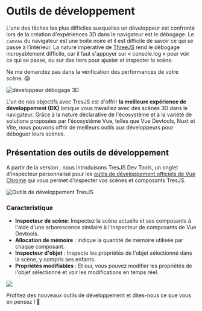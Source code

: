 # Outils de développement

L'une des tâches les plus difficiles auxquelles un développeur est confronté lors de la création d'expériences 3D dans le navigateur est le débogage. Le `canvas` du navigateur est une boite noire et il est difficile de savoir ce qui se passe à l’intérieur. La nature impérative de [ThreeJS](https://threejs.org/) rend le débogage incroyablement difficile, car il faut s'appuyer sur « console.log » pour voir ce qui se passe, ou sur des tiers pour ajuster et inspecter la scène.

Ne me demandez pas dans la vérification des performances de votre scène. 😱

![développeur débogage 3D](/debug-3D.png)

L'un de nos objectifs avec TresJS est d'offrir **la meilleure expérience de développement (DX)** lorsque vous travaillez avec des scènes 3D dans le navigateur. Grâce à la nature déclarative de l'écosystème et à la variété de solutions proposées par l'écosystème Vue, telles que Vue Devtools, Nuxt et Vite, nous pouvons offrir de meilleurs outils aux développeurs pour déboguer leurs scènes.

## Présentation des outils de développement

A partir de la version <Badge text="^3.7.0" />, nous introduisons TresJS Dev Tools, un onglet d'inspecteur personnalisé pour les [outils de développement officiels de Vue Chrome](https://devtools.vuejs.org/guide/installation.html) qui vous permet d'inspecter vos scènes et composants TresJS.

![Outils de développement TresJS](/vue-chrome-devtools.png)

### Caracteristique

- **Inspecteur de scène**: Inspectez la scène actuelle et ses composants à l'aide d'une arborescence similaire à l'inspecteur de composants de Vue Devtools.
- **Allocation de mémoire** : indique la quantité de mémoire utilisée par chaque composant.
- **Inspecteur d'objet** : Inspecte les propriétés de l'objet sélectionné dans la scène, y compris ses enfants.
- **Propriétés modifiables** : Et oui, vous pouvez modifier les propriétés de l'objet sélectionné et voir les modifications en temps réel.

![](/devtools-scene-inspector.png)

Profitez des nouveaux outils de développement et dites-nous ce que vous en pensez ! 🎉

